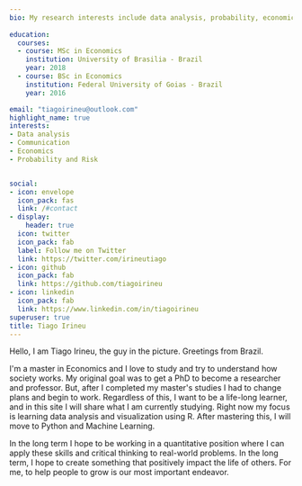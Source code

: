 ```yaml
---
bio: My research interests include data analysis, probability, economics, and history.
 
education:
  courses:
  - course: MSc in Economics
    institution: University of Brasilia - Brazil
    year: 2018
  - course: BSc in Economics
    institution: Federal University of Goias - Brazil
    year: 2016

email: "tiagoirineu@outlook.com"
highlight_name: true
interests:
- Data analysis
- Communication
- Economics 
- Probability and Risk


social:
- icon: envelope
  icon_pack: fas
  link: /#contact
- display:
    header: true
  icon: twitter
  icon_pack: fab
  label: Follow me on Twitter
  link: https://twitter.com/irineutiago
- icon: github
  icon_pack: fab
  link: https://github.com/tiagoirineu
- icon: linkedin
  icon_pack: fab
  link: https://www.linkedin.com/in/tiagoirineu
superuser: true
title: Tiago Irineu
---
```


Hello, I am Tiago Irineu, the guy in the picture. Greetings from Brazil.

I'm a master in Economics and I love to study and try to understand how society works. My original goal was to get a PhD to become a researcher and professor. But, after I completed my master's studies I had to change plans and begin to work. Regardless of this, I want to be a life-long learner, and in this site I will share what I am currently studying. Right now my focus is learning data analysis and visualization using R. After mastering this, I will move to Python and Machine Learning.

In the long term I hope to be working in a quantitative position where I can apply these skills and critical thinking to real-world problems. In the long term, I hope to create something that positively impact the life of others. For me, to help people to grow is our most important endeavor.

